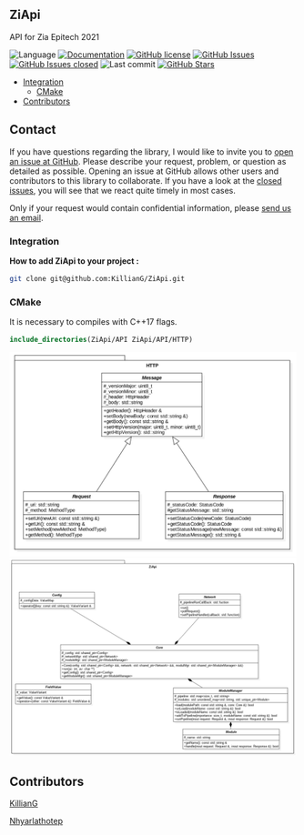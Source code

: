 ## ZiApi

API for Zia Epitech 2021

![Language](https://img.shields.io/github/languages/top/KillianG/ZiApi.svg?style=flat)
[![Documentation](https://img.shields.io/badge/docs-doxygen-blue.svg?style=flat)](https://github.com/KillianG/ZiApi/blob/master/docs/html/index.html)
[![GitHub license](https://img.shields.io/badge/license-MIT-blue.svg?style=flat)](https://github.com/KillianG/ZiApi/blob/master/LICENSE)
[![GitHub Issues](https://img.shields.io/github/issues/KillianG/ZiApi.svg?style=flat)](https://github.com/KillianG/ZiApi/issues)
[![GitHub Issues closed](https://img.shields.io/github/issues-closed-raw/KillianG/ZiApi.svg?style=flat)](https://github.com/KillianG/ZiApi/issues?utf8=%E2%9C%93&q=is%3Aissue+is%3Aclosed)
![Last commit](https://img.shields.io/github/last-commit/KillianG/ZiApi.svg?style=flat)
[![GitHub Stars](https://img.shields.io/github/stars/KillianG/ZiApi.svg?style=social)](https://github.com/KillianG/ZiApi)

- [Integration](#integration)
  - [CMake](#cmake)
- [Contributors](#Contributors)

## Contact
If you have questions regarding the library, I would like to invite you to [open an issue at GitHub](https://github.com/KillianG/ZiApi/issues/new). Please describe your request, problem, or question as detailed as possible. Opening an issue at GitHub allows other users and contributors to this library to collaborate. If you have a look at the [closed issues](https://github.com/KillianG/ZiApi/issues?q=is%3Aissue+is%3Aclosed), you will see that we react quite timely in most cases.

Only if your request would contain confidential information, please [send us an email](mailto:nathan@lebon.epitech.eu).

### Integration
**How to add ZiApi to your project :**
```bash
git clone git@github.com:KillianG/ZiApi.git
```
### CMake

It is necessary to compiles with  C++17 flags.

```cmake
include_directories(ZiApi/API ZiApi/API/HTTP)
```

​![](./docs/Http_namespace.png)
![](./docs/ZiApi_namespace.png)

## Contributors
[KillianG](https://github.com/KillianG)

[Nhyarlathotep](https://github.com/nhyarlathotep)